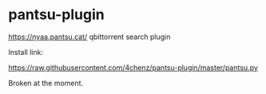 # pantsu-plugin
https://nyaa.pantsu.cat/ qbittorrent search plugin

Install link:

https://raw.githubusercontent.com/4chenz/pantsu-plugin/master/pantsu.py

Broken at the moment.
